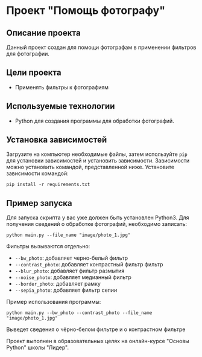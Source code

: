 # Проект "Помощь фотографу"

## Описание проекта
Данный проект создан для помощи фотографам в применении фильтров для фотографии. 

## Цели проекта
- Применять фильтры к фотографиям

## Используемые технологии
- Python для создания программы для обработки фотографий.

## Установка зависимостей
Загрузите на компьютер необходимые файлы, затем используйте `pip` для установки зависимостей и установить зависимости. Зависимости можно установить командой, представленной ниже.
Установите зависимости командой:
```
pip install -r requirements.txt
```

## Пример запуска
Для запуска скрипта у вас уже должен быть установлен Python3.
Для получения сведений о обработке фотографий, необходимо записать:
```
python main.py --file_name "image/photo_1.jpg"
```
Фильтры вызываются отдельно:
- `--bw_photo`: добавляет черно-белый фильтр
- `--contrast_photo`: добавляет контрастный фильтр фильтр
- `--blur_photo`: добавляет фильтр размытия
- `--noise_photo`: добавляет медианный фильтр
- `--border_photo`: добавляет рамку
- `--sepia_photo`: добавляет фильтр сепии

Пример использования программы:
```
python main.py --bw_photo --contrast_photo --file_name "image/photo_1.jpg"
```
Выведет сведения о чёрно-белом фильтре и о контрастном фильтре

Проект выполнен в образовательных целях на онлайн-курсе "Основы Python" школы "Лидер".
